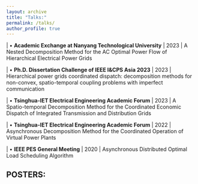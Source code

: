 ```yaml
---
layout: archive
title: "Talks:"
permalink: /talks/
author_profile: true
---
```



| • **Academic Exchange at Nanyang Technological University**                                  |                                                 2023 
| A Nested Decomposition Method for the AC Optimal Power Flow of Hierarchical Electrical Power Grids 

| • **Ph.D. Dissertation Challenge of IEEE I&CPS Asia 2023**                                   |                                                 2023 
| Hierarchical power grids coordinated dispatch: decomposition methods for non-convex, spatio-temporal coupling problems with imperfect communication 

| •	**Tsinghua-IET Electrical Engineering Academic Forum**                                     |                                                 2023 
| A Spatio-temporal Decomposition Method for the Coordinated Economic Dispatch of Integrated Transmission and Distribution Grids 

| • **Tsinghua-IET Electrical Engineering Academic Forum**                                     |                                                 2022 
| Asynchronous Decomposition Method for the Coordinated Operation of Virtual Power Plants 

| •	**IEEE PES General Meeting**                                                               |                                                 2020 
| Asynchronous Distributed Optimal Load Scheduling Algorithm 

POSTERS:
-----

